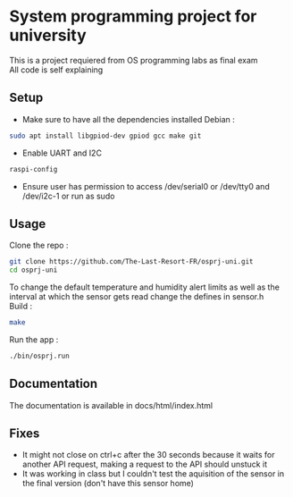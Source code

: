 # System programming project for university

This is a project requiered from OS programming labs as final exam  
All code is self explaining

## Setup

- Make sure to have all the dependencies installed
Debian :
```bash
sudo apt install libgpiod-dev gpiod gcc make git
```

- Enable UART and I2C
```bash
raspi-config
```

- Ensure user has permission to access /dev/serial0 or /dev/tty0 and /dev/i2c-1 or run as sudo

## Usage

Clone the repo :
```bash
git clone https://github.com/The-Last-Resort-FR/osprj-uni.git
cd osprj-uni
```

To change the default temperature and humidity alert limits as well as the interval at which the sensor gets read change the defines in sensor.h  
Build :
```bash
make
```
Run the app :
```bash
./bin/osprj.run
```

## Documentation

The documentation is available in docs/html/index.html

## Fixes

- It might not close on ctrl+c after the 30 seconds because it waits for another API request, making a request to the API should unstuck it
- It was working in class but I couldn't test the aquisition of the sensor in the final version (don't have this sensor home)
